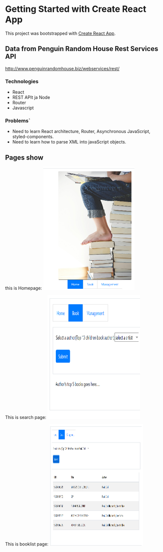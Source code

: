 # Getting Started with Create React App

This project was bootstrapped with [Create React App](https://github.com/facebook/create-react-app).

## Data from Penguin Random House Rest Services API 

http://www.penguinrandomhouse.biz/webservices/rest/

### Technologies

* React
* REST APIt ja Node
* Router
* Javascript

### Problems`
* Need to learn React architecture, Router, Asynchronous JavaScript, styled-components.
* Need to learn how to parse XML into javaScript objects.

## Pages show
this is Homepage:
![image](https://github.com/github1903513/Lastenkirja-suositus-v1.0/blob/main/img/home.png)

This is search page:
![image](https://github.com/github1903513/Lastenkirja-suositus-v1.0/blob/main/img/search.png)

This is booklist page:
![image](https://github.com/github1903513/Lastenkirja-suositus-v1.0/blob/main/img/booklist.png)

